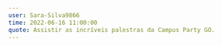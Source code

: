 ```yaml
---
user: Sara-Silva9866
time: 2022-06-16 11:00:00
quote: Assistir as incríveis palestras da Campus Party GO.
---
```

